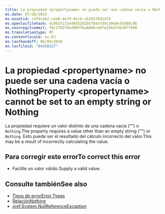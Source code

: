 ```yaml
---
title: La propiedad <propertyname> no puede ser una cadena vacía o Nothing
ms.date: 07/20/2015
ms.assetid: c4f6ceb2-cee0-4e79-9cc6-cb20276d24f8
ms.openlocfilehash: dc8637215449d5292b57b9a7d9c39e0e35d88c96
ms.sourcegitcommit: f8c270376ed905f6a8896ce0fe25b4f4b38ff498
ms.translationtype: MT
ms.contentlocale: es-ES
ms.lasthandoff: 06/04/2020
ms.locfileid: "84358327"
---
```

# <a name="property-propertyname-cannot-be-set-to-an-empty-string-or-nothing"></a><span data-ttu-id="44438-102">La propiedad \<propertyname> no puede ser una cadena vacía o Nothing</span><span class="sxs-lookup"><span data-stu-id="44438-102">Property \<propertyname> cannot be set to an empty string or Nothing</span></span>
<span data-ttu-id="44438-103">La propiedad requiere un valor distinto de una cadena vacía ("") o `Nothing`.</span><span class="sxs-lookup"><span data-stu-id="44438-103">The property requires a value other than an empty string ("") or `Nothing`.</span></span> <span data-ttu-id="44438-104">Esto puede ser el resultado del cálculo incorrecto del valor.</span><span class="sxs-lookup"><span data-stu-id="44438-104">This may be a result of incorrectly calculating the value.</span></span>  
  
## <a name="to-correct-this-error"></a><span data-ttu-id="44438-105">Para corregir este error</span><span class="sxs-lookup"><span data-stu-id="44438-105">To correct this error</span></span>  
  
- <span data-ttu-id="44438-106">Facilite un valor válido.</span><span class="sxs-lookup"><span data-stu-id="44438-106">Supply a valid value.</span></span>  
  
## <a name="see-also"></a><span data-ttu-id="44438-107">Consulte también</span><span class="sxs-lookup"><span data-stu-id="44438-107">See also</span></span>

- [<span data-ttu-id="44438-108">Tipos de error</span><span class="sxs-lookup"><span data-stu-id="44438-108">Error Types</span></span>](../programming-guide/language-features/error-types.md)
- [<span data-ttu-id="44438-109">Relación</span><span class="sxs-lookup"><span data-stu-id="44438-109">Nothing</span></span>](../language-reference/nothing.md)
- <xref:System.NullReferenceException>
